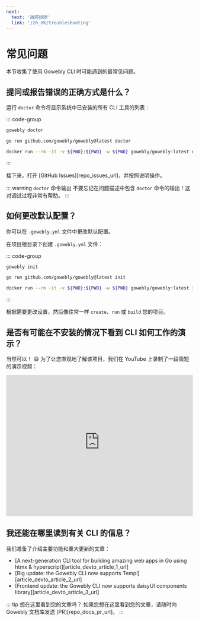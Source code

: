 ```yaml
---
next:
  text: '故障排除'
  link: '/zh_HK/troubleshooting'
---
```


# 常见问题

本节收集了使用 Gowebly CLI 时可能遇到的最常见问题。

<!--@include: ../parts/zh_HK/block_cant-find-answer.md-->

## 提问或报告错误的正确方式是什么？

运行 `doctor` 命令将显示系统中已安装的所有 CLI 工具的列表：

::: code-group
``` bash [CLI]
gowebly doctor
```

``` bash [Go]
go run github.com/gowebly/gowebly@latest doctor
```

``` bash [Docker]
docker run --rm -it -v ${PWD}:${PWD} -w ${PWD} gowebly/gowebly:latest doctor
```
:::

接下来，打开 [GitHub Issues][repo_issues_url]，并按照说明操作。

::: warning `doctor` 命令输出
不要忘记在问题描述中包含 `doctor` 命令的输出！这对调试过程非常有帮助。
:::

## 如何更改默认配置？

你可以在 `.gowebly.yml` 文件中更改默认配置。

在项目根目录下创建 `.gowebly.yml` 文件：

::: code-group
``` bash [CLI]
gowebly init
```

``` bash [Go]
go run github.com/gowebly/gowebly@latest init
```

``` bash [Docker]
docker run --rm -it -v ${PWD}:${PWD} -w ${PWD} gowebly/gowebly:latest init
```
:::

根据需要更改设置，然后像往常一样 `create`、`run` 或 `build` 您的项目。

## 是否有可能在不安装的情况下看到 CLI 如何工作的演示？

当然可以！ :smile: 为了让您直观地了解该项目，我们在 YouTube 上录制了一段简短的演示视频：

<iframe width="100%" height="380" src="https://www.youtube-nocookie.com/embed/qazYscnLku4?si=GQSiQS0Aaib-T6zD&amp;controls=0" title="YouTube video player" frameborder="0" allow="accelerometer; autoplay; clipboard-write; encrypted-media; gyroscope; picture-in-picture; web-share" allowfullscreen></iframe>

## 我还能在哪里读到有关 CLI 的信息？

我们准备了介绍主要功能和重大更新的文章：

- [A next-generation CLI tool for building amazing web apps in Go using htmx & hyperscript][article_devto_article_1_url]
- [Big update: the Gowebly CLI now supports Templ][article_devto_article_2_url]
- [Frontend update: the Gowebly CLI now supports daisyUI components library][article_devto_article_3_url]

::: tip 想在这里看到您的文章吗？
如果您想在这里看到您的文章，请随时向 Gowebly 文档库发送 [PR][repo_docs_pr_url]。
:::

<!--@include: ../parts/links.md-->